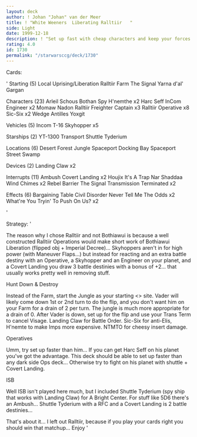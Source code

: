 ```yaml
---
layout: deck
author: ! Johan "Johan" van der Meer
title: ! "White Weeners  Liberating Ralltiir   "
side: Light
date: 1999-12-18
description: ! "Set up fast with cheap characters and keep your forces safe with a reacting shuttle + InCom Engineer + Covert landing being the main defense mechanism"
rating: 4.0
id: 1730
permalink: "/starwarsccg/deck/1730"
---
```

Cards: 

'
Starting (5)
Local Uprising/Liberation
Ralltiir
Farm
The Signal
Yarna d'al' Gargan

Characters (23)
Arleil Schous
Bothan Spy
H'nemthe  x2
Harc Seff
InCom Engineer	x2
Momaw Nadon
Ralltiir Freighter Captain  x3
Ralltiir Operative  x8
Sic-Six  x2
Wedge Antilles
Yoxgit

Vehicles (5)
Incom T-16 Skyhopper  x5

Starships (2)
YT-1300 Transport
Shuttle Tyderium

Locations (6)
Desert
Forest
Jungle
Spaceport Docking Bay
Spaceport Street
Swamp

Devices (2)
Landing Claw  x2

Interrupts (11)
Ambush
Covert Landing	x2
Houjix
It's A Trap
Nar Shaddaa Wind Chimes  x2
Rebel Barrier
The Signal
Transmission Terminated  x2

Effects (6)
Bargaining Table
Civil Disorder
Never Tell Me The Odds	x2
What're You Tryin' To Push On Us?  x2

'

Strategy: '

The reason why I chose Ralltiir and not Bothiawui is because a well constructed Ralltiir Operations would make short work of Bothiawui Liberation (flipped obj + Imperial Decree)... Skyhoppers aren't in for high power (with Maneuver Flaps...) but instead for reacting and an extra battle destiny with an Operative, a Skyhopper and an Engineer on your planet, and a Covert Landing you draw 3 battle destinies with a bonus of +2... that usually works pretty well in removing stuff.


Hunt Down & Destroy

Instead of the Farm, start the Jungle as your starting <> site.  Vader will likely come down 1st or 2nd turn to do the flip, and you don't want him on your Farm for a drain of 2 per turn. The jungle is much more appropriate for a drain of 0. After Vader is down, set up for the flip and use your Trans Term to cancel Visage. Landing Claw for Battle Order. Sic-Six for anti-Elis, H'nemte to make Imps more expensive. NTMTO for cheesy insert damage.


Operatives

Umm, try set up faster than him... If you can get Harc Seff on his planet you've got the advantage. This deck should be able to set up faster than any dark side Ops deck... Otherwise try to fight on his planet with shuttle + Covert Landing.


ISB

Well ISB isn't played here much, but I included Shuttle Tyderium (spy ship that works with Landing Claw) for A Bright Center. For stuff like 5D6 there's an Ambush... Shuttle Tyderium with a RFC and a Covert Landing is 2 battle destinies...


That's about it... I left out Ralltiir, because if you play your cards right you should win that matchup... Enjoy
'
